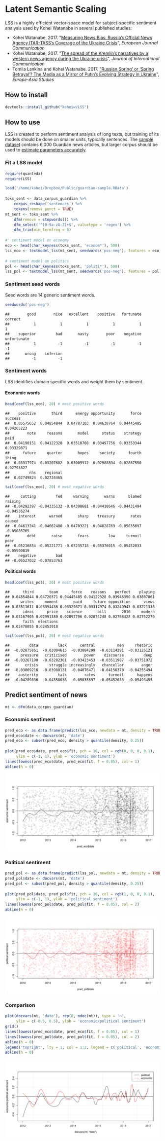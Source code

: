 
Latent Semantic Scaling
=======================

LSS is a highly efficient vector-space model for subject-specific sentiment analysis used by Kohei Watanabe in several published studies:

-   Kohei Watanabe, 2017. "[Measuring News Bias: Russia’s Official News Agency ITAR-TASS’s Coverage of the Ukraine Crisis](http://journals.sagepub.com/eprint/TBc9miIc89njZvY3gyAt/full)", *European Journal Communication*
-   Kohei Watanabe, 2017. "[The spread of the Kremlin’s narratives by a western news agency during the Ukraine crisis](http://www.tandfonline.com/eprint/h2IHsz2YKce6uJeeCmcd/full)", *Journal of International Communication*
-   Tomila Lankina and Kohei Watanabe. 2017. ["Russian Spring’ or ‘Spring Betrayal’? The Media as a Mirror of Putin’s Evolving Strategy in Ukraine](http://www.tandfonline.com/eprint/tWik7KDfsZv8C2KeNkI5/full)", *Europe-Asia Studies*

How to install
--------------

``` r
devtools::install_github("koheiw/LSS")
```

How to use
----------

LSS is created to perform sentiment analysis of long texts, but training of its models should be done on smaller units, typically sentences. The [sample dataset](https://www.dropbox.com/s/555sr2ml6wc701p/guardian-sample.RData?dl=0) contains 6,000 Guardian news articles, but larger corpus should be used to [estimate parameters accurately](https://koheiw.net/?p=629).

### Fit a LSS model

``` r
require(quanteda)
require(LSS)
```

``` r
load('/home/kohei/Dropbox/Public/guardian-sample.RData')

toks_sent <- data_corpus_guardian %>% 
    corpus_reshape('sentences') %>% 
    tokens(remove_punct = TRUE)
mt_sent <- toks_sent %>% 
    dfm(remove = stopwords()) %>% 
    dfm_select('^[0-9a-zA-Z]+$', valuetype = 'regex') %>% 
    dfm_trim(min_termfreq = 5)

#' sentiment model on economy
eco <- head(char_keyness(toks_sent, 'econom*'), 500)
lss_eco <- textmodel_lss(mt_sent, seedwords('pos-neg'), features = eco)

# sentiment model on politics
pol <- head(char_keyness(toks_sent, 'politi*'), 500)
lss_pol <- textmodel_lss(mt_sent, seedwords('pos-neg'), features = pol)
```

### Sentiment seed words

Seed words are 14 generic sentiment words.

``` r
seedwords('pos-neg')
```

    ##        good        nice   excellent    positive   fortunate     correct 
    ##           1           1           1           1           1           1 
    ##    superior         bad       nasty        poor    negative unfortunate 
    ##           1          -1          -1          -1          -1          -1 
    ##       wrong    inferior 
    ##          -1          -1

### Sentiment words

LSS identifies domain specific words and weight them by sentiment.

#### Economic words

``` r
head(coef(lss_eco), 20) # most positive words
```

    ##    positive       third      energy opportunity       force     success 
    ##  0.05575652  0.04854844  0.04787103  0.04630764  0.04445485  0.04265223 
    ##        note     reasons       model      status    strategy        paid 
    ##  0.04190151  0.04122328  0.03510708  0.03497756  0.03353344  0.03329871 
    ##      future     quarter       hopes     society      fourth       thing 
    ##  0.03317974  0.03207682  0.03005912  0.02988894  0.02867550  0.02793827 
    ##         nhs    regional 
    ##  0.02749824  0.02734465

``` r
tail(coef(lss_eco), 20) # most negative words
```

    ##     cutting         fed     warning       warns      blamed     raising 
    ## -0.04292397 -0.04335132 -0.04398681 -0.04410646 -0.04431494 -0.04536274 
    ##    interest      warned       sharp    treasury       rates      caused 
    ## -0.04613241 -0.04662480 -0.04703221 -0.04828769 -0.05035697 -0.05085765 
    ##        debt       raise       fears         low     turmoil        poor 
    ## -0.05216854 -0.05221771 -0.05235718 -0.05376015 -0.05452033 -0.05900819 
    ##    negative         bad 
    ## -0.06527032 -0.07853763

#### Political words

``` r
head(coef(lss_pol), 20) # most positive words
```

    ##      third       team      force    reasons    perfect    playing 
    ## 0.04854844 0.04720371 0.04445485 0.04122328 0.03946390 0.03807861 
    ##     writes     moment       paid     future opposition      views 
    ## 0.03511611 0.03394436 0.03329871 0.03317974 0.03249943 0.03221336 
    ##      ideas      price    science       bill       2016     modern 
    ## 0.03167905 0.02991380 0.02897796 0.02874248 0.02768428 0.02752270 
    ##      faith  elections 
    ## 0.02478055 0.02453918

``` r
tail(coef(lss_pol), 20) # most negative words
```

    ##         data         lack      central          men     rhetoric 
    ##  -0.02875861  -0.03004615  -0.03084299  -0.03114291  -0.03126121 
    ##     pressure   criticised        power    discourse         deep 
    ##  -0.03267190  -0.03282361  -0.03423453  -0.03511987  -0.03751972 
    ##       crisis     struggle increasingly   chancellor        anger 
    ##  -0.03869216  -0.03988131  -0.04076471  -0.04156370  -0.04255494 
    ##    austerity         talk        rates      turmoil      happens 
    ##  -0.04289836  -0.04358038  -0.05035697  -0.05452033  -0.05498455

Predict sentiment of news
-------------------------

``` r
mt <- dfm(data_corpus_guardian)
```

### Economic sentiment

``` r
pred_eco <- as.data.frame(predict(lss_eco, newdata = mt, density = TRUE))
pred_eco$date <- docvars(mt, 'date')
pred_eco <- subset(pred_eco, density > quantile(density, 0.25))

plot(pred_eco$date, pred_eco$fit, pch = 16, col = rgb(0, 0, 0, 0.1),
     ylim = c(-1, 1), ylab = 'economic sentiment')
lines(lowess(pred_eco$date, pred_eco$fit, f = 0.05), col = 1)
abline(h = 0)
```

![](man/images/unnamed-chunk-9-1.png)

### Political sentiment

``` r
pred_pol <- as.data.frame(predict(lss_pol, newdata = mt, density = TRUE))
pred_pol$date <- docvars(mt, 'date')
pred_pol <- subset(pred_pol, density > quantile(density, 0.25))

plot(pred_pol$date, pred_pol$fit, pch = 16, col = rgb(1, 0, 0, 0.1),
     ylim = c(-1, 1), ylab = 'political sentiment')
lines(lowess(pred_pol$date, pred_pol$fit, f = 0.05), col = 2)
abline(h = 0)
```

![](man/images/unnamed-chunk-10-1.png)

### Comparison

``` r
plot(docvars(mt, 'date'), rep(0, ndoc(mt)), type = 'n',
     ylim = c(-0.5, 0.5), ylab = 'economic/political sentiment')
grid()
lines(lowess(pred_eco$date, pred_eco$fit, f = 0.05), col = 1)
lines(lowess(pred_pol$date, pred_pol$fit, f = 0.05), col = 2)
abline(h = 0)
legend('topright', lty = 1, col = 1:2, legend = c('political', 'economic'))
abline(h = 0)
```

![](man/images/unnamed-chunk-11-1.png)
